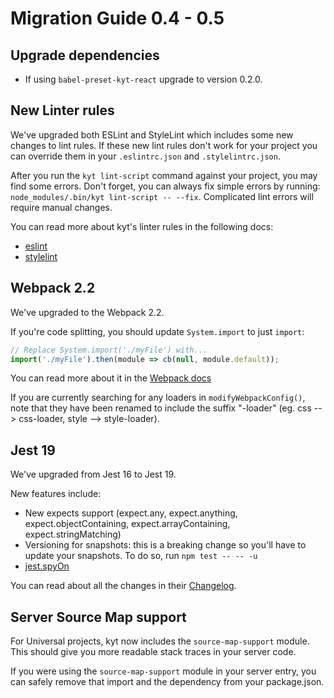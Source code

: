 # Migration Guide 0.4 - 0.5

## Upgrade dependencies

- If using `babel-preset-kyt-react` upgrade to version 0.2.0.

## New Linter rules

We've upgraded both ESLint and StyleLint which includes some new changes to lint rules. If these new lint rules don't work for your project you can override them in your `.eslintrc.json` and `.stylelintrc.json`.

After you run the `kyt lint-script` command against your project, you may find some errors. Don't forget, you can always fix simple errors by running: `node_modules/.bin/kyt lint-script -- --fix`. Complicated lint errors will require manual changes.

You can read more about kyt's linter rules in the following docs:

- [eslint](/packages/eslint-config-kyt)
- [stylelint](/packages/stylelint-config-kyt)

## Webpack 2.2

We've upgraded to the Webpack 2.2.

If you're code splitting, you should update `System.import` to just `import`:

```js
// Replace System.import('./myFile') with...
import('./myFile').then(module => cb(null, module.default));
```

You can read more about it in the [Webpack docs](https://webpack.js.org/guides/code-splitting-import/#dynamic-import)

If you are currently searching for any loaders in `modifyWebpackConfig()`, note that they have been renamed to include the suffix "-loader" (eg. css --> css-loader, style --> style-loader).

## Jest 19

We've upgraded from Jest 16 to Jest 19.

New features include:

- New expects support (expect.any, expect.anything, expect.objectContaining, expect.arrayContaining, expect.stringMatching)
- Versioning for snapshots: this is a breaking change so you'll have to update your snapshots. To do so, run `npm test -- -- -u`
- [jest.spyOn](http://facebook.github.io/jest/docs/jest-object.html#jestspyonobject-methodname)

You can read about all the changes in their [Changelog](https://github.com/facebook/jest/blob/master/CHANGELOG.md).

## Server Source Map support

For Universal projects, kyt now includes the `source-map-support` module. This should give you more readable stack traces in your server code.

If you were using the `source-map-support` module in your server entry, you can safely remove that import and the dependency from your package.json.
